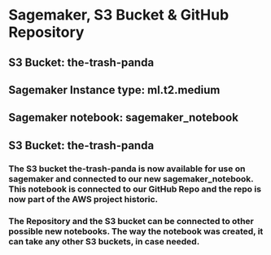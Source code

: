 # Sagemaker, S3 Bucket & GitHub Repository

## S3 Bucket: **the-trash-panda**

## Sagemaker Instance type: **ml.t2.medium**

## Sagemaker notebook: **sagemaker_notebook**

## S3 Bucket: **the-trash-panda**

### The S3 bucket the-trash-panda is now available for use on sagemaker and connected to our new sagemaker_notebook. This notebook is connected to our GitHub Repo and the repo is now part of the AWS project historic. 

### The Repository and the S3 bucket can be connected to other possible new notebooks. The way the notebook was created, it can take any other S3 buckets, in case needed. 